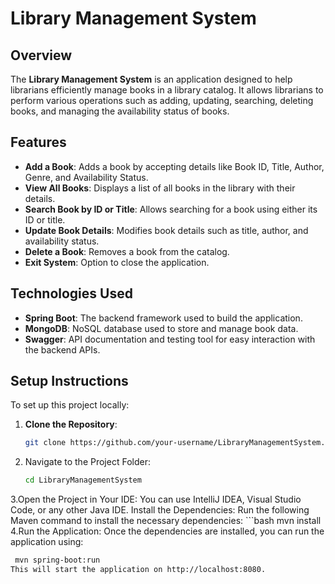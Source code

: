 # Library Management System

## Overview

The **Library Management System** is an application designed to help librarians efficiently manage books in a library catalog. It allows librarians to perform various operations such as adding, updating, searching, deleting books, and managing the availability status of books.

## Features

- **Add a Book**: Adds a book by accepting details like Book ID, Title, Author, Genre, and Availability Status.
- **View All Books**: Displays a list of all books in the library with their details.
- **Search Book by ID or Title**: Allows searching for a book using either its ID or title.
- **Update Book Details**: Modifies book details such as title, author, and availability status.
- **Delete a Book**: Removes a book from the catalog.
- **Exit System**: Option to close the application.

## Technologies Used

- **Spring Boot**: The backend framework used to build the application.
- **MongoDB**: NoSQL database used to store and manage book data.
- **Swagger**: API documentation and testing tool for easy interaction with the backend APIs.

## Setup Instructions

To set up this project locally:

1. **Clone the Repository**:
   ```bash
   git clone https://github.com/your-username/LibraryManagementSystem.git
2. Navigate to the Project Folder:
    ```bash
    cd LibraryManagementSystem
3.Open the Project in Your IDE: You can use IntelliJ IDEA, Visual Studio Code, or any other Java IDE.
Install the Dependencies:
Run the following Maven command to install the necessary dependencies:
    ```bash
        mvn install
4.Run the Application:
Once the dependencies are installed, you can run the application using:
```bash
 mvn spring-boot:run
This will start the application on http://localhost:8080.


    
